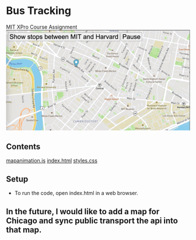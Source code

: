 # Bus Tracking
MIT XPro Course Assignment 
![](demo.png)

## Contents
[mapanimation.js](mapanimation.js)
[index.html](index.html)
[styles.css](styles.css)

## Setup
- To run the code, open index.html in a web browser.

## In the future, I would like to add a map for Chicago and sync public transport the api into that map.
